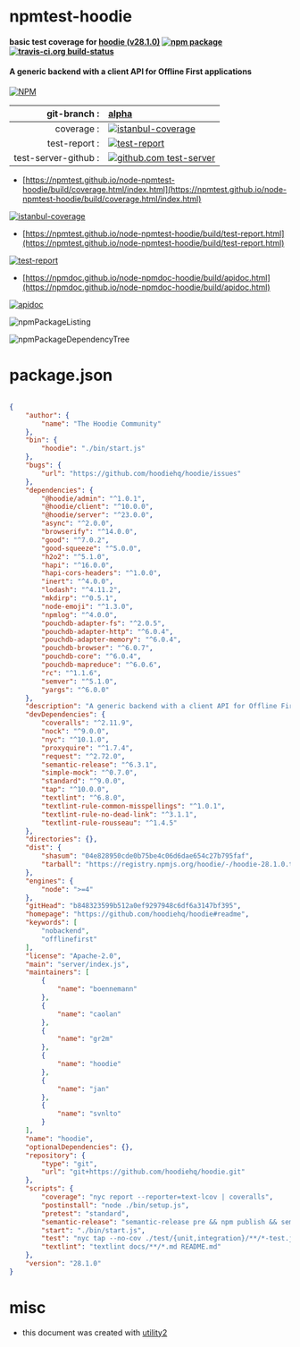 # npmtest-hoodie

#### basic test coverage for  [hoodie (v28.1.0)](https://github.com/hoodiehq/hoodie#readme)  [![npm package](https://img.shields.io/npm/v/npmtest-hoodie.svg?style=flat-square)](https://www.npmjs.org/package/npmtest-hoodie) [![travis-ci.org build-status](https://api.travis-ci.org/npmtest/node-npmtest-hoodie.svg)](https://travis-ci.org/npmtest/node-npmtest-hoodie)

#### A generic backend with a client API for Offline First applications

[![NPM](https://nodei.co/npm/hoodie.png?downloads=true&downloadRank=true&stars=true)](https://www.npmjs.com/package/hoodie)

| git-branch : | [alpha](https://github.com/npmtest/node-npmtest-hoodie/tree/alpha)|
|--:|:--|
| coverage : | [![istanbul-coverage](https://npmtest.github.io/node-npmtest-hoodie/build/coverage.badge.svg)](https://npmtest.github.io/node-npmtest-hoodie/build/coverage.html/index.html)|
| test-report : | [![test-report](https://npmtest.github.io/node-npmtest-hoodie/build/test-report.badge.svg)](https://npmtest.github.io/node-npmtest-hoodie/build/test-report.html)|
| test-server-github : | [![github.com test-server](https://npmtest.github.io/node-npmtest-hoodie/GitHub-Mark-32px.png)](https://npmtest.github.io/node-npmtest-hoodie/build/app/index.html) | | build-artifacts : | [![build-artifacts](https://npmtest.github.io/node-npmtest-hoodie/glyphicons_144_folder_open.png)](https://github.com/npmtest/node-npmtest-hoodie/tree/gh-pages/build)|

- [https://npmtest.github.io/node-npmtest-hoodie/build/coverage.html/index.html](https://npmtest.github.io/node-npmtest-hoodie/build/coverage.html/index.html)

[![istanbul-coverage](https://npmtest.github.io/node-npmtest-hoodie/build/screenCapture.buildCi.browser.%252Ftmp%252Fbuild%252Fcoverage.lib.html.png)](https://npmtest.github.io/node-npmtest-hoodie/build/coverage.html/index.html)

- [https://npmtest.github.io/node-npmtest-hoodie/build/test-report.html](https://npmtest.github.io/node-npmtest-hoodie/build/test-report.html)

[![test-report](https://npmtest.github.io/node-npmtest-hoodie/build/screenCapture.buildCi.browser.%252Ftmp%252Fbuild%252Ftest-report.html.png)](https://npmtest.github.io/node-npmtest-hoodie/build/test-report.html)

- [https://npmdoc.github.io/node-npmdoc-hoodie/build/apidoc.html](https://npmdoc.github.io/node-npmdoc-hoodie/build/apidoc.html)

[![apidoc](https://npmdoc.github.io/node-npmdoc-hoodie/build/screenCapture.buildCi.browser.%252Ftmp%252Fbuild%252Fapidoc.html.png)](https://npmdoc.github.io/node-npmdoc-hoodie/build/apidoc.html)

![npmPackageListing](https://npmtest.github.io/node-npmtest-hoodie/build/screenCapture.npmPackageListing.svg)

![npmPackageDependencyTree](https://npmtest.github.io/node-npmtest-hoodie/build/screenCapture.npmPackageDependencyTree.svg)



# package.json

```json

{
    "author": {
        "name": "The Hoodie Community"
    },
    "bin": {
        "hoodie": "./bin/start.js"
    },
    "bugs": {
        "url": "https://github.com/hoodiehq/hoodie/issues"
    },
    "dependencies": {
        "@hoodie/admin": "^1.0.1",
        "@hoodie/client": "^10.0.0",
        "@hoodie/server": "^23.0.0",
        "async": "^2.0.0",
        "browserify": "^14.0.0",
        "good": "^7.0.2",
        "good-squeeze": "^5.0.0",
        "h2o2": "^5.1.0",
        "hapi": "^16.0.0",
        "hapi-cors-headers": "^1.0.0",
        "inert": "^4.0.0",
        "lodash": "^4.11.2",
        "mkdirp": "^0.5.1",
        "node-emoji": "^1.3.0",
        "npmlog": "^4.0.0",
        "pouchdb-adapter-fs": "^2.0.5",
        "pouchdb-adapter-http": "^6.0.4",
        "pouchdb-adapter-memory": "^6.0.4",
        "pouchdb-browser": "^6.0.7",
        "pouchdb-core": "^6.0.4",
        "pouchdb-mapreduce": "^6.0.6",
        "rc": "^1.1.6",
        "semver": "^5.1.0",
        "yargs": "^6.0.0"
    },
    "description": "A generic backend with a client API for Offline First applications",
    "devDependencies": {
        "coveralls": "^2.11.9",
        "nock": "^9.0.0",
        "nyc": "^10.1.0",
        "proxyquire": "^1.7.4",
        "request": "^2.72.0",
        "semantic-release": "^6.3.1",
        "simple-mock": "^0.7.0",
        "standard": "^9.0.0",
        "tap": "^10.0.0",
        "textlint": "^6.8.0",
        "textlint-rule-common-misspellings": "^1.0.1",
        "textlint-rule-no-dead-link": "^3.1.1",
        "textlint-rule-rousseau": "^1.4.5"
    },
    "directories": {},
    "dist": {
        "shasum": "04e828950cde0b75be4c06d6dae654c27b795faf",
        "tarball": "https://registry.npmjs.org/hoodie/-/hoodie-28.1.0.tgz"
    },
    "engines": {
        "node": ">=4"
    },
    "gitHead": "b848323599b512a0ef9297948c6df6a3147bf395",
    "homepage": "https://github.com/hoodiehq/hoodie#readme",
    "keywords": [
        "nobackend",
        "offlinefirst"
    ],
    "license": "Apache-2.0",
    "main": "server/index.js",
    "maintainers": [
        {
            "name": "boennemann"
        },
        {
            "name": "caolan"
        },
        {
            "name": "gr2m"
        },
        {
            "name": "hoodie"
        },
        {
            "name": "jan"
        },
        {
            "name": "svnlto"
        }
    ],
    "name": "hoodie",
    "optionalDependencies": {},
    "repository": {
        "type": "git",
        "url": "git+https://github.com/hoodiehq/hoodie.git"
    },
    "scripts": {
        "coverage": "nyc report --reporter=text-lcov | coveralls",
        "postinstall": "node ./bin/setup.js",
        "pretest": "standard",
        "semantic-release": "semantic-release pre && npm publish && semantic-release post",
        "start": "./bin/start.js",
        "test": "nyc tap --no-cov ./test/{unit,integration}/**/*-test.js",
        "textlint": "textlint docs/**/*.md README.md"
    },
    "version": "28.1.0"
}
```



# misc
- this document was created with [utility2](https://github.com/kaizhu256/node-utility2)
